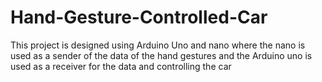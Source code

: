 # Hand-Gesture-Controlled-Car
This project is designed using Arduino Uno and nano where the nano is used as a sender of the data of the hand gestures and the Arduino uno is used as a receiver for the data and controlling the car 
